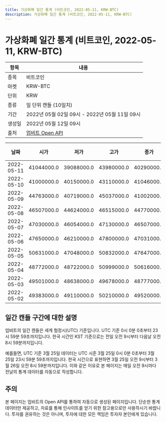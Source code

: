 ```yaml
---
title: 가상화폐 일간 통계 (비트코인, 2022-05-11, KRW-BTC)
description: 가상화폐 일간 통계 (비트코인, 2022-05-11, KRW-BTC)
---
```



가상화폐 일간 통계 (비트코인, 2022-05-11, KRW-BTC)
===

|항목|내용|
|--|--|
|종목|비트코인|
|마켓|KRW-BTC|
|단위|KRW|
|종류|일 단위 캔들 (10일치)|
|기간|2022년 05월 02일 09시 - 2022년 05월 11일 09시|
|생성일|2022년 05월 12일 09시|
|출처|[업비트 Open API](https://docs.upbit.com)|


|날짜|시가|저가|고가|종가|비고|
|--|--|--|--|--|--|
|2022-05-11|41044000.0|39088000.0|43980000.0|40290000.0|    |
|2022-05-10|41000000.0|40150000.0|43110000.0|41046000.0|    |
|2022-05-09|44763000.0|40719000.0|45037000.0|41002000.0|    |
|2022-05-08|46507000.0|44624000.0|46515000.0|44770000.0|    |
|2022-05-07|47030000.0|46054000.0|47130000.0|46507000.0|    |
|2022-05-06|47650000.0|46210000.0|47800000.0|47031000.0|    |
|2022-05-05|50631000.0|47048000.0|50832000.0|47647000.0|    |
|2022-05-04|48772000.0|48722000.0|50999000.0|50616000.0|    |
|2022-05-03|49501000.0|48638000.0|49678000.0|48777000.0|    |
|2022-05-02|49383000.0|49110000.0|50210000.0|49520000.0|    |


일간 캔들 구간에 대한 설명
---


업비트의 일간 캔들은 세계 협정시(UTC) 기준입니다. 
UTC 기준 0시 0분 0초부터 23시 59분 59초까지입니다. 
한국 시간인 KST 기준으로는 전일 오전 9시부터 다음날 오전 8시 59분까지입니다. 


예를들면, UTC 기준 3월 25일 데이터는 UTC 시준 3월 25일 0시 0분 0초부터 3월 25일 23시 59분 59초까지입니다. 
한국 시간으로 표현하면 3월 25일 오전 9시부터 3월 26일 오전 8시 59분까지입니다. 
이와 같은 이유로 본 페이지는 매일 오전 9시마다 전날의 통계 데이터를 자동으로 작성합니다. 


주의
---


본 페이지는 업비트의 Open API를 통하여 자동으로 생성된 페이지입니다. 
단순한 통계 데이터만 제공하고, 자료를 통해 인사이트를 얻기 위한 참고용으로만 사용하시기 바랍니다. 
투자를 권유하는 것은 아니며, 투자에 대한 모든 책임은 투자자 본인에게 있습니다. 

